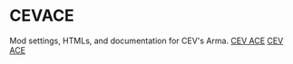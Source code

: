 # CEVACE
Mod settings, HTMLs, and documentation for CEV's Arma.
<a href="chirpaholic.github.io/CEVACE/CEV%20Escape.html" target="CEV ACE">CEV ACE</a>
<a href="chirpaholic.github.io/CEVACE/CEV%20Escape.html" title="CEV ACE">CEV ACE</a>
